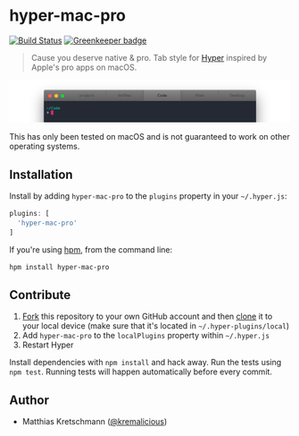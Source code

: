 # hyper-mac-pro

[![Build Status](https://travis-ci.org/kremalicious/hyper-mac-pro.svg?branch=master)](https://travis-ci.org/kremalicious/hyper-mac-pro)
[![Greenkeeper badge](https://badges.greenkeeper.io/kremalicious/hyper-mac-pro.svg)](https://greenkeeper.io/)

> Cause you deserve native & pro. Tab style for [Hyper](https://hyper.is/) inspired by Apple's pro apps on macOS.

![Screenshot](hyper-mac-pro.png)

This has only been tested on macOS and is not guaranteed to work on other operating systems.

## Installation

Install by adding `hyper-mac-pro` to the `plugins` property in your `~/.hyper.js`:

```js
plugins: [
  'hyper-mac-pro'
]
```

If you're using [hpm](https://github.com/zeit/hpm), from the command line:

```bash
hpm install hyper-mac-pro
```

## Contribute

1. [Fork](https://help.github.com/articles/fork-a-repo/) this repository to your own GitHub account and then [clone](https://help.github.com/articles/cloning-a-repository/) it to your local device (make sure that it's located in `~/.hyper-plugins/local`)
2. Add `hyper-mac-pro` to the `localPlugins` property within `~/.hyper.js`
3. Restart Hyper

Install dependencies with `npm install` and hack away. Run the tests using `npm test`. Running tests will happen automatically before every commit.

## Author

- Matthias Kretschmann ([@kremalicious](https://twitter.com/kremalicious))
